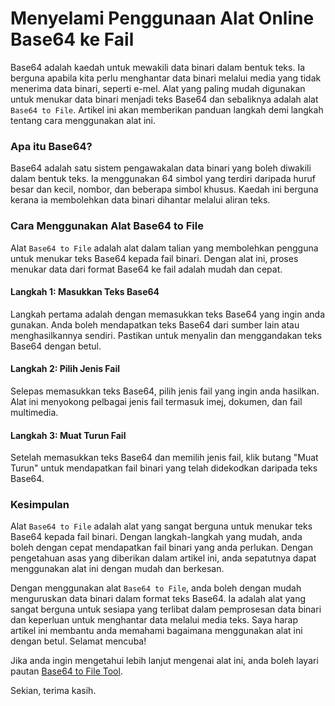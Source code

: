 Menyelami Penggunaan Alat Online Base64 ke Fail
===============================================

Base64 adalah kaedah untuk mewakili data binari dalam bentuk teks. Ia berguna apabila kita perlu menghantar data binari melalui media yang tidak menerima data binari, seperti e-mel. Alat yang paling mudah digunakan untuk menukar data binari menjadi teks Base64 dan sebaliknya adalah alat `Base64 to File`. Artikel ini akan memberikan panduan langkah demi langkah tentang cara menggunakan alat ini.

### Apa itu Base64?

Base64 adalah satu sistem pengawakalan data binari yang boleh diwakili dalam bentuk teks. Ia menggunakan 64 simbol yang terdiri daripada huruf besar dan kecil, nombor, dan beberapa simbol khusus. Kaedah ini berguna kerana ia membolehkan data binari dihantar melalui aliran teks.

### Cara Menggunakan Alat Base64 to File

Alat `Base64 to File` adalah alat dalam talian yang membolehkan pengguna untuk menukar teks Base64 kepada fail binari. Dengan alat ini, proses menukar data dari format Base64 ke fail adalah mudah dan cepat.

#### Langkah 1: Masukkan Teks Base64

Langkah pertama adalah dengan memasukkan teks Base64 yang ingin anda gunakan. Anda boleh mendapatkan teks Base64 dari sumber lain atau menghasilkannya sendiri. Pastikan untuk menyalin dan menggandakan teks Base64 dengan betul.

#### Langkah 2: Pilih Jenis Fail

Selepas memasukkan teks Base64, pilih jenis fail yang ingin anda hasilkan. Alat ini menyokong pelbagai jenis fail termasuk imej, dokumen, dan fail multimedia.

#### Langkah 3: Muat Turun Fail

Setelah memasukkan teks Base64 dan memilih jenis fail, klik butang "Muat Turun" untuk mendapatkan fail binari yang telah didekodkan daripada teks Base64.

### Kesimpulan

Alat `Base64 to File` adalah alat yang sangat berguna untuk menukar teks Base64 kepada fail binari. Dengan langkah-langkah yang mudah, anda boleh dengan cepat mendapatkan fail binari yang anda perlukan. Dengan pengetahuan asas yang diberikan dalam artikel ini, anda sepatutnya dapat menggunakan alat ini dengan mudah dan berkesan.

Dengan menggunakan alat `Base64 to File`, anda boleh dengan mudah menguruskan data binari dalam format teks Base64. Ia adalah alat yang sangat berguna untuk sesiapa yang terlibat dalam pemprosesan data binari dan keperluan untuk menghantar data melalui media teks. Saya harap artikel ini membantu anda memahami bagaimana menggunakan alat ini dengan betul. Selamat mencuba!

Jika anda ingin mengetahui lebih lanjut mengenai alat ini, anda boleh layari pautan [Base64 to File Tool](https://base64decodeonline.com/ms/base64-decoders/base64-to-file).

Sekian, terima kasih.
